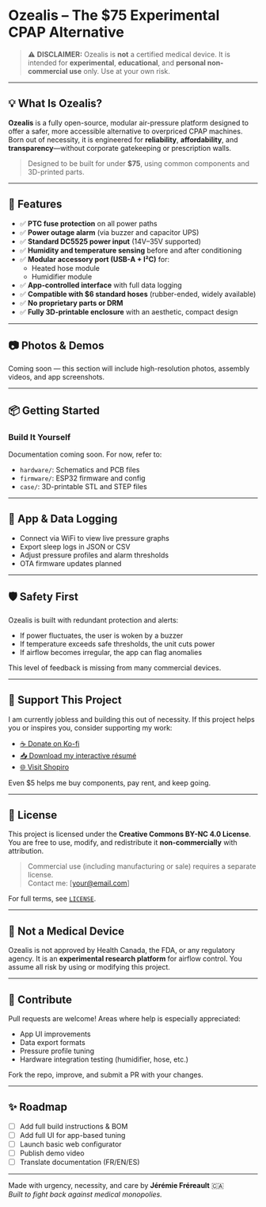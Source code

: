 # Ozealis – The $75 Experimental CPAP Alternative

> ⚠️ **DISCLAIMER:** Ozealis is **not** a certified medical device. It is intended for **experimental**, **educational**, and **personal non-commercial use** only. Use at your own risk.

---

## 💡 What Is Ozealis?

**Ozealis** is a fully open-source, modular air-pressure platform designed to offer a safer, more accessible alternative to overpriced CPAP machines. Born out of necessity, it is engineered for **reliability**, **affordability**, and **transparency**—without corporate gatekeeping or prescription walls.

> Designed to be built for under **$75**, using common components and 3D-printed parts.

---

## 🔧 Features

- ✅ **PTC fuse protection** on all power paths
- ✅ **Power outage alarm** (via buzzer and capacitor UPS)
- ✅ **Standard DC5525 power input** (14V–35V supported)
- ✅ **Humidity and temperature sensing** before and after conditioning
- ✅ **Modular accessory port (USB-A + I²C)** for:
  - Heated hose module
  - Humidifier module
- ✅ **App-controlled interface** with full data logging
- ✅ **Compatible with $6 standard hoses** (rubber-ended, widely available)
- ✅ **No proprietary parts or DRM**
- ✅ **Fully 3D-printable enclosure** with an aesthetic, compact design

---

## 📷 Photos & Demos

Coming soon — this section will include high-resolution photos, assembly videos, and app screenshots.

---

## 📦 Getting Started

### Build It Yourself

Documentation coming soon. For now, refer to:

- `hardware/`: Schematics and PCB files
- `firmware/`: ESP32 firmware and config
- `case/`: 3D-printable STL and STEP files

---

## 📱 App & Data Logging

- Connect via WiFi to view live pressure graphs
- Export sleep logs in JSON or CSV
- Adjust pressure profiles and alarm thresholds
- OTA firmware updates planned

---

## 🛡️ Safety First

Ozealis is built with redundant protection and alerts:
- If power fluctuates, the user is woken by a buzzer
- If temperature exceeds safe thresholds, the unit cuts power
- If airflow becomes irregular, the app can flag anomalies

This level of feedback is missing from many commercial devices.

---

## 💸 Support This Project

I am currently jobless and building this out of necessity. If this project helps you or inspires you, consider supporting my work:

- [☕ Donate on Ko-fi](https://ko-fi.com/yourname)
- [📥 Download my interactive résumé](https://shopiro.ca/cv)
- [🌐 Visit Shopiro](https://shopiro.ca)

Even $5 helps me buy components, pay rent, and keep going.

---

## 📄 License

This project is licensed under the **Creative Commons BY-NC 4.0 License**.  
You are free to use, modify, and redistribute it **non-commercially** with attribution.

> Commercial use (including manufacturing or sale) requires a separate license.  
> Contact me: [your@email.com]

For full terms, see [`LICENSE`](LICENSE.md).

---

## 🚫 Not a Medical Device

Ozealis is not approved by Health Canada, the FDA, or any regulatory agency. It is an **experimental research platform** for airflow control. You assume all risk by using or modifying this project.

---

## 🤝 Contribute

Pull requests are welcome! Areas where help is especially appreciated:
- App UI improvements
- Data export formats
- Pressure profile tuning
- Hardware integration testing (humidifier, hose, etc.)

Fork the repo, improve, and submit a PR with your changes.

---

## ✨ Roadmap

- [ ] Add full build instructions & BOM
- [ ] Add full UI for app-based tuning
- [ ] Launch basic web configurator
- [ ] Publish demo video
- [ ] Translate documentation (FR/EN/ES)

---

Made with urgency, necessity, and care by **Jérémie Fréreault** 🇨🇦  
*Built to fight back against medical monopolies.*

